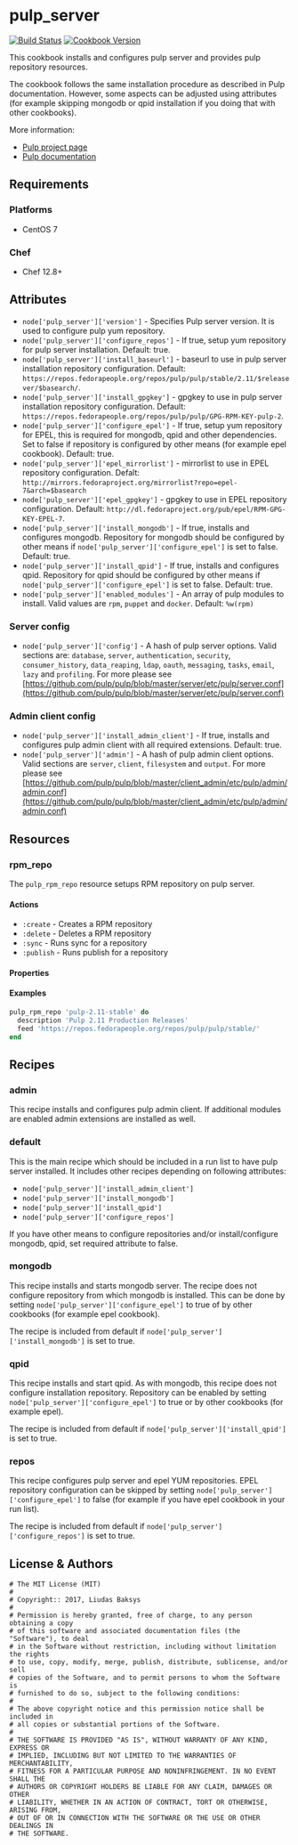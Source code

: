 # pulp_server

[![Build Status](https://travis-ci.org/liudasbk/pulp-server-cookbook.svg?branch=master)](https://travis-ci.org/liudasbk/pulp-server-cookbook) [![Cookbook Version](https://img.shields.io/cookbook/v/pulp_server.svg)](https://supermarket.chef.io/cookbooks/pulp_server)

This cookbook installs and configures pulp server and provides pulp repository
resources.

The cookbook follows the same installation procedure as described in Pulp documentation. However, some aspects can be adjusted using attributes (for example skipping mongodb or qpid installation if you doing that with other cookbooks).

More information:
- [Pulp project page](http://pulpproject.org/)
- [Pulp documentation](https://docs.pulpproject.org/user-guide)

## Requirements

### Platforms

- CentOS 7

### Chef

- Chef 12.8+

## Attributes

- `node['pulp_server']['version']` - Specifies Pulp server version. It is used to configure pulp yum repository.
- `node['pulp_server']['configure_repos']` - If true, setup yum repository for pulp server installation. Default: true.
- `node['pulp_server']['install_baseurl']` - baseurl to use in pulp server installation repository configuration. Default: `https://repos.fedorapeople.org/repos/pulp/pulp/stable/2.11/$releasever/$basearch/`.
- `node['pulp_server']['install_gpgkey']` - gpgkey to use in pulp server installation repository configuration. Default: `https://repos.fedorapeople.org/repos/pulp/pulp/GPG-RPM-KEY-pulp-2`.
- `node['pulp_server']['configure_epel']` - If true, setup yum repository for EPEL, this is required for mongodb, qpid and other dependencies. Set to false if repository is configured by other means (for example epel cookbook). Default: true.
- `node['pulp_server']['epel_mirrorlist']` - mirrorlist to use in EPEL repository configuration. Defalt: `http://mirrors.fedoraproject.org/mirrorlist?repo=epel-7&arch=$basearch`
- `node['pulp_server']['epel_gpgkey']` - gpgkey to use in EPEL repository configuration. Default: `http://dl.fedoraproject.org/pub/epel/RPM-GPG-KEY-EPEL-7`.
- `node['pulp_server']['install_mongodb']` - If true, installs and configures mongodb. Repository for mongodb should be configured by other means if `node['pulp_server']['configure_epel']` is set to false. Default: true.
- `node['pulp_server']['install_qpid']` - If true, installs and configures qpid. Repository for qpid should be configured by other means if `node['pulp_server']['configure_epel']` is set to false. Default: true.
- `node['pulp_server']['enabled_modules']` - An array of pulp modules to install. Valid values are `rpm`, `puppet` and `docker`. Default: `%w(rpm)`

### Server config

- `node['pulp_server']['config']` - A hash of pulp server options. Valid sections are: `database`, `server`, `authentication`, `security`, `consumer_history`, `data_reaping`, `ldap`, `oauth`, `messaging`, `tasks`, `email`, `lazy` and `profiling`. For more please see [https://github.com/pulp/pulp/blob/master/server/etc/pulp/server.conf](https://github.com/pulp/pulp/blob/master/server/etc/pulp/server.conf)

### Admin client config

- `node['pulp_server']['install_admin_client']` - If true, installs and configures pulp admin client with all required extensions. Default: true.
- `node['pulp_server']['admin']` - A hash of pulp admin client options. Valid sections are `server`, `client`, `filesystem` and `output`. For more please see [https://github.com/pulp/pulp/blob/master/client_admin/etc/pulp/admin/admin.conf](https://github.com/pulp/pulp/blob/master/client_admin/etc/pulp/admin/admin.conf)

## Resources

### rpm_repo

The `pulp_rpm_repo` resource setups RPM repository on pulp server.

#### Actions

- `:create` - Creates a RPM repository
- `:delete` - Deletes a RPM repository
- `:sync` - Runs sync for a repository
- `:publish` - Runs publish for a repository

#### Properties

#### Examples

```ruby
pulp_rpm_repo 'pulp-2.11-stable' do
  description 'Pulp 2.11 Production Releases'
  feed 'https://repos.fedorapeople.org/repos/pulp/pulp/stable/'
end
```

## Recipes

### admin

This recipe installs and configures pulp admin client. If additional modules are enabled admin extensions are installed as well.

### default

This is the main recipe which should be included in a run list to have pulp server installed. It includes other recipes depending on following attributes:

- `node['pulp_server']['install_admin_client']`
- `node['pulp_server']['install_mongodb']`
- `node['pulp_server']['install_qpid']`
- `node['pulp_server']['configure_repos']`

If you have other means to configure repositories and/or install/configure mongodb, qpid, set required attribute to false.

### mongodb

This recipe installs and starts mongodb server. The recipe does not configure repository from which mongodb is installed. This can be done by setting `node['pulp_server']['configure_epel']` to true of by other cookbooks (for example epel cookbook).

The recipe is included from default if `node['pulp_server']['install_mongodb']` is set to true.

### qpid

This recipe installs and start qpid. As with mongodb, this recipe does not configure installation repository. Repository can be enabled by setting `node['pulp_server']['configure_epel']` to true or by other cookbooks (for example epel).

The recipe is included from default if `node['pulp_server']['install_qpid']` is set to true.

### repos

This recipe configures pulp server and epel YUM repositories. EPEL repository configuration can be skipped by setting `node['pulp_server']['configure_epel']` to false (for example if you have epel cookbook in your run list).

The recipe is included from default if `node['pulp_server']['configure_repos']` is set to true.

## License & Authors
```
# The MIT License (MIT)
#
# Copyright:: 2017, Liudas Baksys
#
# Permission is hereby granted, free of charge, to any person obtaining a copy
# of this software and associated documentation files (the "Software"), to deal
# in the Software without restriction, including without limitation the rights
# to use, copy, modify, merge, publish, distribute, sublicense, and/or sell
# copies of the Software, and to permit persons to whom the Software is
# furnished to do so, subject to the following conditions:
#
# The above copyright notice and this permission notice shall be included in
# all copies or substantial portions of the Software.
#
# THE SOFTWARE IS PROVIDED "AS IS", WITHOUT WARRANTY OF ANY KIND, EXPRESS OR
# IMPLIED, INCLUDING BUT NOT LIMITED TO THE WARRANTIES OF MERCHANTABILITY,
# FITNESS FOR A PARTICULAR PURPOSE AND NONINFRINGEMENT. IN NO EVENT SHALL THE
# AUTHORS OR COPYRIGHT HOLDERS BE LIABLE FOR ANY CLAIM, DAMAGES OR OTHER
# LIABILITY, WHETHER IN AN ACTION OF CONTRACT, TORT OR OTHERWISE, ARISING FROM,
# OUT OF OR IN CONNECTION WITH THE SOFTWARE OR THE USE OR OTHER DEALINGS IN
# THE SOFTWARE.
```
